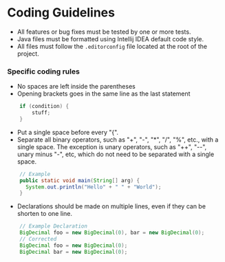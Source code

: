 # Coding Guidelines

- All features or bug fixes must be tested by one or more tests.
- Java files must be formatted using Intellij IDEA default code style.
- All files must follow the `.editorconfig` file located at the root of the project.

### Specific coding rules

- No spaces are left inside the parentheses
- Opening brackets goes in the same line as the last statement
```java
    if (condition) {
        stuff;
    }
```
- Put a single space before every "{".
- Separate all binary operators, such as "+", "-", "*", "/", "%", etc., with a single space. The exception is unary operators, such as "++", "--", unary minus "-", etc, which do not need to be separated with a single space.
```java
    // Example
    public static void main(String[] arg) {
      System.out.println("Hello" + " " + "World");
    }
 ```
- Declarations should be made on multiple lines, even if they can be shorten to one line.
```java
    // Example Declaration
    BigDecimal foo = new BigDecimal(0), bar = new BigDecimal(0);
    // Corrected
    BigDecimal foo = new BigDecimal(0);
    BigDecimal bar = new BigDecimal(0);
```
